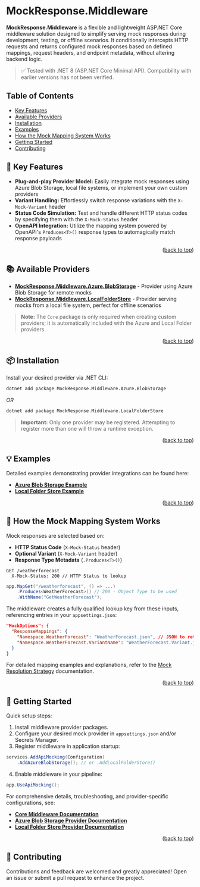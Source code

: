 <a id="readme-top"></a>
# MockResponse.Middleware


**MockResponse.Middleware** is a flexible and lightweight ASP.NET Core middleware solution designed to simplify serving mock responses during development, testing, or offline scenarios. It conditionally intercepts HTTP requests and returns configured mock responses based on defined mappings, request headers, and endpoint metadata, without altering backend logic.


> ✅ Tested with .NET 8 (ASP.NET Core Minimal API). Compatibility with earlier versions has not been verified.


## Table of Contents
* [Key Features](#-key-features)
* [Available Providers](#-available-providers)
* [Installation](#-installation)
* [Examples](#-examples)
* [How the Mock Mapping System Works](#-how-the-mock-mapping-system-works)
* [Getting Started](#-getting-started)
* [Contributing](#-contributing)


## 🚀 Key Features
* **Plug-and-play Provider Model:** Easily integrate mock responses using Azure Blob Storage, local file systems, or implement your own custom providers
* **Variant Handling:** Effortlessly switch response variations with the `X-Mock-Variant` header
* **Status Code Simulation:** Test and handle different HTTP status codes by specifying them with the `X-Mock-Status` header
* **OpenAPI Integration:** Utilize the mapping system powered by OpenAPI's `Produces<T>()` response types to automagically match response payloads

<p align="right">(<a href="#readme-top">back to top</a>)</p>


## 📚 Available Providers

* **[MockResponse.Middleware.Azure.BlobStorage](./src/MockResponse.Middleware.Azure.BlobStorage/)** - Provider using Azure Blob Storage for remote mocks
* **[MockResponse.Middleware.LocalFolderStore](./src/MockResponse.Middleware.LocalFolderStore/)** - Provider serving mocks from a local file system, perfect for offline scenarios

> **Note:** The `Core` package is only required when creating custom providers; it is automatically included with the Azure and Local Folder providers.

<p align="right">(<a href="#readme-top">back to top</a>)</p>


## 📦 Installation

Install your desired provider via .NET CLI:

```bash
dotnet add package MockResponse.Middleware.Azure.BlobStorage
```
*OR*
```bash
dotnet add package MockResponse.Middleware.LocalFolderStore
```
> **Important:** Only one provider may be registered. Attempting to register more than one will throw a runtime exception.

<p align="right">(<a href="#readme-top">back to top</a>)</p>


## 💡 Examples

Detailed examples demonstrating provider integrations can be found here:

* **[Azure Blob Storage Example](./examples/MockResponse.Middleware.Example.AzureBlobStorage/)**
* **[Local Folder Store Example](./examples/MockResponse.Middleware.Example.LocalFolder/)**

<p align="right">(<a href="#readme-top">back to top</a>)</p>


## 🔗 How the Mock Mapping System Works

Mock responses are selected based on:
* **HTTP Status Code** (`X-Mock-Status` header)
* **Optional Variant** (`X-Mock-Variant` header)
* **Response Type Metadata** (`.Produces<T>()`)

```http
GET /weatherforecast
  X-Mock-Status: 200 // HTTP Status to lookup
```

```csharp
app.MapGet("/weatherforecast", () => ...)
    .Produces<WeatherForecast>() // 200 - Object Type to be used
    .WithName("GetWeatherForecast");
```

The middleware creates a fully qualified lookup key from these inputs, referencing entries in your `appsettings.json`:

```json
"MockOptions": {
  "ResponseMappings": {
    "Namespace.WeatherForecast": "WeatherForecast.json", // JSON to return
    "Namespace.WeatherForecast.VariantName": "WeatherForecast.Variant.json"
  }
}
```

For detailed mapping examples and explanations, refer to the [Mock Resolution Strategy](./src/MockResponse.Middleware.Core/README.md#mock-resolution-strategy) documentation.

<p align="right">(<a href="#readme-top">back to top</a>)</p>


## 🚦 Getting Started

Quick setup steps:
1. Install middleware provider packages.
2. Configure your desired mock provider in `appsettings.json` and/or Secrets Manager.
3. Register middleware in application startup:

```csharp
services.AddApiMocking(Configuration)
    .AddAzureBlobStorage(); // or .AddLocalFolderStore()
```

4. Enable middleware in your pipeline:

```csharp
app.UseApiMocking();
```

For comprehensive details, troubleshooting, and provider-specific configurations, see:

* **[Core Middleware Documentation](./src/MockResponse.Middleware.Core/README.md)**
* **[Azure Blob Storage Provider Documentation](./src/MockResponse.Middleware.Azure.BlobStorage/README.md)**
* **[Local Folder Store Provider Documentation](./src/MockResponse.Middleware.LocalFolderStore/README.md)**

<p align="right">(<a href="#readme-top">back to top</a>)</p>


## 📌 Contributing

Contributions and feedback are welcomed and greatly appreciated! Open an issue or submit a pull request to enhance the project. 